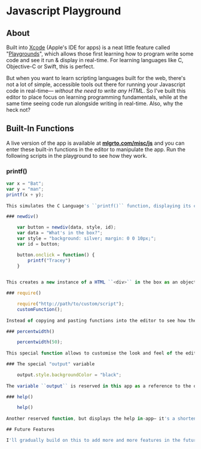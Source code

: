 # Javascript Playground

## About

Built into [Xcode](https://developer.apple.com/xcode/) (Apple's IDE for apps) is a neat little feature called "[Playgrounds](https://developer.apple.com/swift/blog/?id=24)", which allows those first learning how to program write some code and see it run & display in real-time. For learning languages like C, Objective-C or Swift, this is perfect.

But when you want to learn scripting languages built for the web, there's not a lot of simple, accessible tools out there for running your Javascript code in real-time— *without the need to write any HTML*. So I've built this editor to place focus on learning programming fundamentals, while at the same time seeing code run alongside writing in real-time. Also, why the heck not?

## Built-In Functions

A live version of the app is available at [**mlgrto.com/misc/js**](http://mlgrto.com/misc/js) and you can enter these built-in functions in the editor to manipulate the app. Run the following scripts in the playground to see how they work.

### printf()

```js
var x = "Bat";
var y = "man";
printf(x + y);
	
This simulates the C Language's ``printf()`` function, displaying its contents in the sidebar on the right. Think of it as a glorified ``console.log()`` but displays instead on-screen.

### newdiv()

	var button = newdiv(data, style, id);
	var data = "What's in the box?";
	var style = "background: silver; margin: 0 0 10px;";
	var id = button;

	button.onclick = function() {
		printf("Tracey")
	}

	
This creates a new instance of a HTML ``<div>`` in the box as an object that you can manipulate. You can give it styles, data, and the ID must equal the name of the new ``<div>`` in order to give it custom functions.

### require()

	require("http://path/to/custom/script");
	customFunction();
	
Instead of copying and pasting functions into the editor to see how they work, using this built-in function allows to call up your own script and run its functions without having to define or paste them in this editor.

### percentwidth()

	percentwidth(50);
	
This special function allows to customise the look and feel of the editor. Enter a number between 1-100 and it will adjust the width of the sidebar by that percentage.

### The special "output" variable

	output.style.backgroundColor = "black";
 	
The variable ``output`` is reserved in this app as a reference to the output sidebar on the right. Custom Javascript styles can be applied so the sidebar can be manipulated.

### help()

	help()
	
Another reserved function, but displays the help in-app— it's a shortened version of this readme as a reference.

## Future Features

I'll gradually build on this to add more and more features in the future, making it closer to Xcode's playground feature, but for the web. The goal of this is to be a great self-learning tool for Javascript, and programming fundamentals in general.
	

